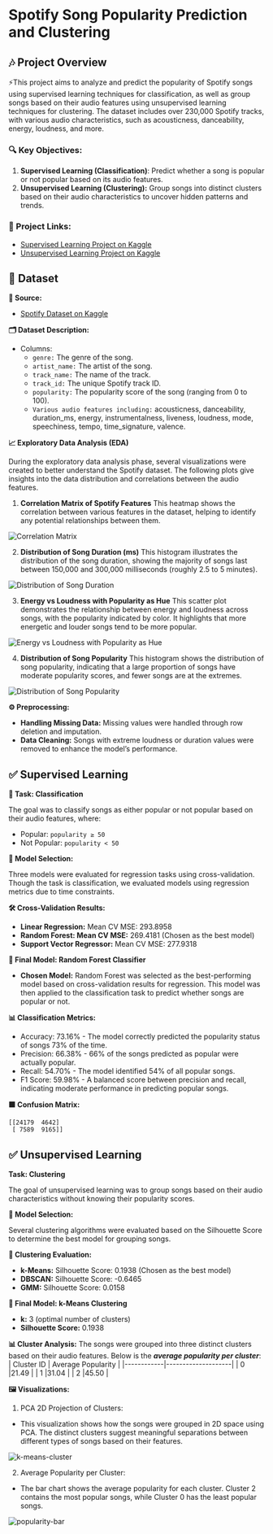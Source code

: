 # Spotify Song Popularity Prediction and Clustering
## 🎶 Project Overview 
⚡This project aims to analyze and predict the popularity of Spotify songs using supervised learning techniques for classification, as well as group songs based on their audio features using unsupervised learning techniques for clustering. The dataset includes over 230,000 Spotify tracks, with various audio characteristics, such as acousticness, danceability, energy, loudness, and more.

### 🔍 Key Objectives:
1. **Supervised Learning (Classification)**: Predict whether a song is popular or not popular based on its audio features.
2. **Unsupervised Learning (Clustering):** Group songs into distinct clusters based on their audio characteristics to uncover hidden patterns and trends.

### 🔗 Project Links:
- [Supervised Learning Project on Kaggle](https://www.kaggle.com/code/lalehseyin/aygaz-ml-project-supervised-learning)
- [Unsupervised Learning Project on Kaggle](https://www.kaggle.com/code/lalehseyin/aygaz-ml-project-unsupervised-learning)

## 📂 Dataset
**🔗 Source:** 
- [Spotify Dataset on Kaggle](https://www.kaggle.com/datasets/zaheenhamidani/ultimate-spotify-tracks-db)
  
**🗂 Dataset Description:**
- Columns:
  - `genre:` The genre of the song.
  - `artist_name:` The artist of the song.
  - `track_name:` The name of the track.
  - `track_id:` The unique Spotify track ID.
  - `popularity:` The popularity score of the song (ranging from 0 to 100).
  - `Various audio features including:` acousticness, danceability, duration_ms, energy, instrumentalness, liveness, loudness, mode, speechiness, tempo, time_signature, valence.
    
**📈 Exploratory Data Analysis (EDA)**

During the exploratory data analysis phase, several visualizations were created to better understand the Spotify dataset. The following plots give insights into the data distribution and correlations between the audio features.

1. **Correlation Matrix of Spotify Features**
This heatmap shows the correlation between various features in the dataset, helping to identify any potential relationships between them.

![Correlation Matrix](visualizations/correlation_matrix.png)

2. **Distribution of Song Duration (ms)**
This histogram illustrates the distribution of the song duration, showing the majority of songs last between 150,000 and 300,000 milliseconds (roughly 2.5 to 5 minutes).

![Distribution of Song Duration](visualizations/duration_distribution.png)

 3. **Energy vs Loudness with Popularity as Hue**
This scatter plot demonstrates the relationship between energy and loudness across songs, with the popularity indicated by color. It highlights that more energetic and louder songs tend to be more popular.

![Energy vs Loudness with Popularity as Hue](visualizations/energy_loudness_hue.png)

4. **Distribution of Song Popularity**
This histogram shows the distribution of song popularity, indicating that a large proportion of songs have moderate popularity scores, and fewer songs are at the extremes.

![Distribution of Song Popularity](visualizations/popularity_distribution.png)


**⚙️ Preprocessing:**
- **Handling Missing Data:** Missing values were handled through row deletion and imputation.
- **Data Cleaning:** Songs with extreme loudness or duration values were removed to enhance the model’s performance.

## ✅ Supervised Learning
**📝 Task: Classification**

The goal was to classify songs as either popular or not popular based on their audio features, where:
- Popular: `popularity ≥ 50`
- Not Popular: `popularity < 50`

**🧩 Model Selection:**

Three models were evaluated for regression tasks using cross-validation. Though the task is classification, we evaluated models using regression metrics due to time constraints.

**🛠️ Cross-Validation Results:**
- **Linear Regression:** Mean CV MSE: 293.8958
- **Random Forest: Mean CV MSE:** 269.4181 (Chosen as the best model)
- **Support Vector Regressor:** Mean CV MSE: 277.9318

**🏅 Final Model: Random Forest Classifier**
- **Chosen Model:** Random Forest was selected as the best-performing model based on cross-validation results for regression. This model was then applied to the classification task to predict whether songs are popular or not.

**📊 Classification Metrics:**
- Accuracy: 73.16% - The model correctly predicted the popularity status of songs 73% of the time.
- Precision: 66.38% - 66% of the songs predicted as popular were actually popular.
- Recall: 54.70% - The model identified 54% of all popular songs.
- F1 Score: 59.98% - A balanced score between precision and recall, indicating moderate performance in predicting popular songs.

**🟩 Confusion Matrix:**
```
[[24179  4642]
 [ 7589  9165]]
```
## ✅ Unsupervised Learning
**Task: Clustering**

The goal of unsupervised learning was to group songs based on their audio characteristics without knowing their popularity scores.

**🧩 Model Selection:**

Several clustering algorithms were evaluated based on the Silhouette Score to determine the best model for grouping songs.

**🎯 Clustering Evaluation:**
- **k-Means:** Silhouette Score: 0.1938 (Chosen as the best model)
- **DBSCAN:** Silhouette Score: -0.6465
- **GMM:** Silhouette Score: 0.0158

**🏅 Final Model: k-Means Clustering**
- **k:** 3 (optimal number of clusters)
- **Silhouette Score:** 0.1938

**📊 Cluster Analysis:**
The songs were grouped into three distinct clusters based on their audio features. Below is the ***average popularity per cluster***:
| Cluster ID | Average Popularity |
|------------|--------------------|
| 0          |21.49               |
| 1          |31.04               |
| 2          |45.50               |

**🖼️ Visualizations:**
1. PCA 2D Projection of Clusters:

- This visualization shows how the songs were grouped in 2D space using PCA. The distinct clusters suggest meaningful separations between different types of songs based on their features.
  
![k-means-cluster](https://github.com/iamlale/spotify-tracks-ml-project/blob/main/visualizations/k-means_cluster.png)

2. Average Popularity per Cluster:

- The bar chart shows the average popularity for each cluster. Cluster 2 contains the most popular songs, while Cluster 0 has the least popular songs.

![popularity-bar](https://github.com/iamlale/spotify-tracks-ml-project/blob/main/visualizations/popularity_bar.png)
